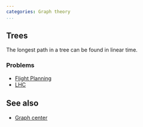 ```yaml
---
categories: Graph theory
...
```


## Trees
The longest path in a tree can be found in linear time.

### Problems
- [Flight Planning](https://ncpc.idi.ntnu.no/ncpc2009/ncpc2009problems.pdf)
- [LHC](http://wcipeg.com/problem/ccc13s2p3)

## See also
- [Graph center]()

